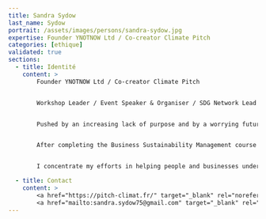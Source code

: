 ```yaml
---
title: Sandra Sydow
last_name: Sydow
portrait: /assets/images/persons/sandra-sydow.jpg
expertise: Founder YNOTNOW Ltd / Co-creator Climate Pitch
categories: [ethique]
validated: true
sections:
  - title: Identité
    content: >
        Founder YNOTNOW Ltd / Co-creator Climate Pitch


        Workshop Leader / Event Speaker & Organiser / SDG Network Lead committed to make a positive impact


        Pushed by an increasing lack of purpose and by a worrying future for my children, I decided to leave a 20+ years' career as leader in the communication industry, both on the client (marketing) and agency side (media) to recognise the need for a more sustainable world and to become an active agent of the biggest transformation yet to happen.


        After completing the Business Sustainability Management course with the Cambridge University in 2019 and few other certifications / qualifications, I have decided to dedicate all my energy and skills to contribute to positive impact missions being in a voluntary or business capacity.


        I concentrate my efforts in helping people and businesses understanding our planet challenges being climate change, the role of the SDG (Sustainable Development Goals), the impact of digital on the environment and convert this understanding into acting. A true believer of the power of words, storytelling and gamification, I use those skills in all my workshops to allow motivation and positivism, crucial to embark everyone in this global challenge.

  - title: Contact
    content: >
        <a href="https://pitch-climat.fr/" target="_blank" rel="noreferrer">Site</a> –
        <a href="mailto:sandra.sydow75@gmail.com" target="_blank" rel="noreferrer">Mail</a>
---
```

